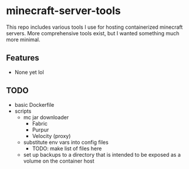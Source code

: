 # minecraft-server-tools
This repo includes various tools I use for hosting containerized minecraft servers. 
More comprehensive tools exist, but I wanted something much more minimal. 

## Features
- None yet lol

## TODO
- basic Dockerfile
- scripts
	- mc jar downloader
		- Fabric
		- Purpur
		- Velocity (proxy)
	- substitute env vars into config files
		- TODO: make list of files here
	- set up backups to a directory that is intended to be exposed as a volume on the container host
